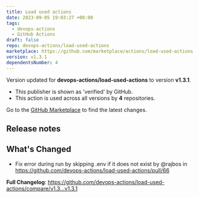 ```yaml
---
title: Load used actions
date: 2023-09-05 19:03:27 +00:00
tags:
  - devops-actions
  - GitHub Actions
draft: false
repo: devops-actions/load-used-actions
marketplace: https://github.com/marketplace/actions/load-used-actions
version: v1.3.1
dependentsNumber: 4
---
```



Version updated for **devops-actions/load-used-actions** to version **v1.3.1**.
- This publisher is shown as 'verified' by GitHub.
- This action is used across all versions by **4** repositories.

Go to the [GitHub Marketplace](https://github.com/marketplace/actions/load-used-actions) to find the latest changes.

## Release notes

<!-- Release notes generated using configuration in .github/release.yml at main -->

## What's Changed
* Fix error during run by skipping .env if it does not exist by @rajbos in https://github.com/devops-actions/load-used-actions/pull/66

**Full Changelog**: https://github.com/devops-actions/load-used-actions/compare/v1.3...v1.3.1
